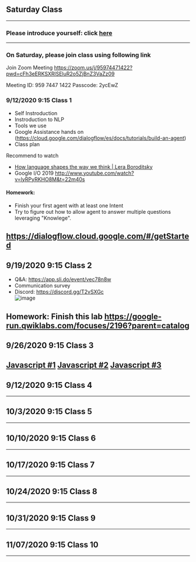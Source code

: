## Saturday Class 
---

### Please introduce yourself: click [here](https://flipgrid.com/85f3f2e7)
---
### On Saturday, please join class using following link

Join Zoom Meeting
https://zoom.us/j/95974471422?pwd=cFh3eERKSXRlSEluR2o5ZjBnZ3VaZz09

Meeting ID: 959 7447 1422
Passcode: 2ycEwZ

<!-- ---
## Join Wechat group
![image](https://user-images.githubusercontent.com/24532787/92997150-b8461200-f4d6-11ea-84cf-ab2c029c06cf.png)
-->
### 9/12/2020 9:15 Class 1
* Self Instroduction 
* Instroduction to NLP
* Tools we use
* Google Assistance hands on (https://cloud.google.com/dialogflow/es/docs/tutorials/build-an-agent)
* Class plan

Recommend to watch
* [How language shapes the way we think | Lera Boroditsky](https://youtu.be/RKK7wGAYP6k)
* Google I/O 2019 http://www.youtube.com/watch?v=lyRPyRKHO8M&t=22m40s

#### Homework: 
* Finish your first agent with at least one Intent
* Try to figure out how to allow agent to answer multiple questions leveraging "Knowlege". 

https://dialogflow.cloud.google.com/#/getStarted
---

## 9/19/2020 9:15 Class 2
* Q&A: https://app.sli.do/event/vec78n8w
* Communication survey
* Discord: https://discord.gg/T2vSXGc  
![image](https://user-images.githubusercontent.com/24532787/93668707-ec2fb300-fa53-11ea-8729-25d4a0784358.png)




Homework: 
Finish this lab https://google-run.qwiklabs.com/focuses/2196?parent=catalog
---
## 9/26/2020 9:15 Class 3

[Javascript #1](https://github.com/STEMEduX/2020-2021Semester1/blob/master/Saturday/javascript/01.md) 
[Javascript #2](https://github.com/STEMEduX/2020-2021Semester1/blob/master/Saturday/javascript/02.md) 
[Javascript #3](https://github.com/STEMEduX/2020-2021Semester1/blob/master/Saturday/javascript/03.md) 
--- 
## 9/12/2020 9:15 Class 4
---
## 10/3/2020 9:15 Class 5
---
## 10/10/2020 9:15 Class 6
---
## 10/17/2020 9:15 Class 7
---
## 10/24/2020 9:15 Class 8
---
## 10/31/2020 9:15 Class 9
---
## 11/07/2020 9:15 Class 10
---


